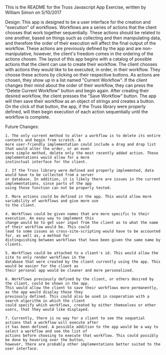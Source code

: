 This is the README for the Truss Javascript App Exercise, written by William Simon on 5/10/2017

Design: This app is designed to be a user interface for the creation and "execution" of workflows. Workflows 
are a series of actions that the client chooses that work together sequentially. These actions should be related
to one another, based on things such as collecting and then manipulating data, and therefore the order of their 
execution will affect the final output of the workflow. These actions are previously defined by the app and are 
non-manipulative, however, the client's freedom comes in the ordering of the actions chosen. The layout of this
app begins with a catalog of possible actions that the client can use to create their workflow. The client
chooses with actions they would like to be executed, in order, in their workflow. They choose these actions by
clicking on their respective buttons. As actions are chosen, they show up in a list named "Current Workflow". 
If the client changes their mind about the order of their workflow, they can press the "Delete Current Workflow"
button and begin again. After creating their desired workflow, the client presses the "Save Workflow" button. The
app will then save their workflow as an object of strings and creates a button. On the click of that button, the 
app, if the Truss library were properly defined, will then begin execution of each action sequentially until the 
workflow is complete.

Future Changes: 

    1. The only current method to alter a workflow is to delete its entire contents and begin from scratch. A
    more user-friendly implementation could include a drag and drop list that would alter the order, or an even
    more simple method, delete only the most recently added action. These implementations would allow for a more 
    instinctual interface for the client. 

    2. If the Truss library were defined and properly implemented, data would have to be collected from a server
    or database. In addition, it is likely there are issues in the current implementations, since parts of the app 
    using those function can not be properly tested. 

    3. More actions could be defined in the app. This would allow more variability of workflows and give more use
    to the client. 

    4. Workflows could be given names that are more specific to their execution. An easy way to implement this 
    change would be to get user input from the client as to what the name of their workflow would be. This could
    lead to some issues as cross-site-scripting would have to be accounted for, as well as, a method for 
    distinguishing between workflows that have been given the same name by clients.

    5. Workflows could be attached to a client's id. This would allow the site to only render workflows in the 
    database that were created by the client currently using the app. This would be easier for the client as 
    their personal app would be cleaner and more personalized. 

    6. Workflows previously defined by the client, or others desired by the client, could be shown in the app. 
    This would allow the client to save their workflows more permanently, as the app would display those they 
    previously defined. This could also be used in cooperation with a search algorithm in which the client 
    could specify which workflows, created by either themselves or other users, that they would like displayed.

    7. Currently, there is no way for a client to see the sequetial actions that a workflow will execute after
    it has been defined. A possible addition to the app would be a way to select a workflow and see the list of
    actions before choosing to execute that workflow. This could possibly be done by hovering over the button, 
    however, there are probably other implementations better suited to the user interface. 